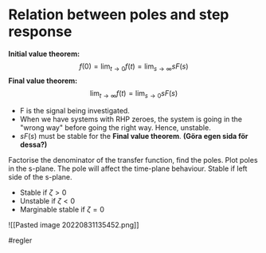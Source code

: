 # Relation between poles and step response

**Initial value theorem:**
$$ f(0) = \lim_{t\to0} f(t) = \lim_{s\to\infty} sF(s)$$
**Final value theorem:**
$$\lim_{t\to\infty} f(t)= \lim_{s\to0} sF(s)$$
- F is the signal being investigated.
- When we have systems with RHP zeroes, the system is going in the "wrong way" before going the right way. Hence, unstable.
- $sF(s)$ must be stable for the **Final value theorem**. 
**(Göra egen sida för dessa?)**


Factorise the denominator of the transfer function, find the poles. Plot poles in the s-plane. The pole will affect the time-plane behaviour. 
Stable if left side of the s-plane.

- Stable if $\zeta > 0$
- Unstable if $\zeta < 0$
- Marginable stable if $\zeta = 0$

![[Pasted image 20220831135452.png]]

#regler